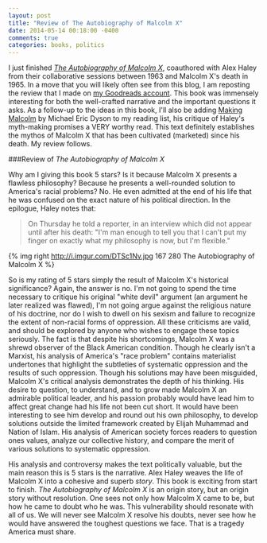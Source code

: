 ```yaml
---
layout: post
title: "Review of The Autobiography of Malcolm X"
date: 2014-05-14 00:18:00 -0400
comments: true
categories: books, politics
---
```





I just finished [*The Autobiography of Malcolm X*](http://en.wikipedia.org/wiki/The_Autobiography_of_Malcolm_X), coauthored with Alex Haley from their collaborative sessions between 1963 and Malcolm X's death in 1965.  In a move that you will likely often see from this blog, I am reposting the review that I made on [my Goodreads account](https://www.goodreads.com/user/show/9251989-joe).  This book was immensely interesting for both the well-crafted narrative and the important questions it asks.  As a follow-up to the ideas in this book, I'll also be adding [Making Malcolm](http://www.amazon.com/Making-Malcolm-The-Myth-Meaning/dp/0195102851) by Michael Eric Dyson to my reading list, his critique of Haley's myth-making promises a VERY worthy read.  This text definitely establishes the mythos of Malcolm X that has been cultivated (marketed) since his death.  My review follows.

###Review of *The Autobiography of Malcolm X*
  


Why am I giving this book 5 stars?  Is it because Malcolm X presents a flawless philosophy?  Because he presents a well-rounded solution to America's racial problems?  No.  He even admitted at the end of his life that he was confused on the exact nature of his political direction.  In the epilogue, Haley notes that:

>  On Thursday he told a reporter, in an interview which did not appear until after his death: "I'm man enough to tell you that I can't put my finger on exactly what my philosophy is now, but I'm flexible."

{% img right http://i.imgur.com/DTSc1Nv.jpg 167 280 The Autobiography of Malcolm X %}

So is my rating of 5 stars simply the result of Malcolm X's historical significance?  Again, the answer is no.  I'm not going to spend the time necessary to critique his original "white devil" argument (an argument he later realized was flawed), I'm not going argue against the religious nature of his doctrine, nor do I wish to dwell on his sexism and failure to recognize the extent of non-racial forms of oppression.  All these criticisms are valid, and should be explored by anyone who wishes to engage these topics seriously.  The fact is that despite his shortcomings, Malcolm X was a shrewd observer of the Black American condition.  Though he clearly isn't a Marxist, his analysis of America's "race problem" contains materialist undertones that highlight the subtleties of systematic oppression and the results of such oppression. Though his solutions may have been misguided, Malcolm X's critical analysis demonstrates the depth of his thinking.  His desire to question, to understand, and to grow made Malcolm X an admirable political leader, and  his passion probably would have lead him to affect great change had his life not been cut short.  It would have been interesting to see him develop and round out his own philosophy, to develop solutions outside the limited framework created by Elijah Muhammad and Nation of Islam.  His analysis of American society forces readers to question ones values, analyze our collective history, and compare the merit of various solutions to systematic oppression.

His analysis and controversy makes the text politically valuable, but the main reason this is 5 stars is the narrative.  Alex Haley weaves the life of Malcolm X into a cohesive and superb <i>story</i>.  This book is exciting from start to finish. *The Autobiography of Malcolm X* is an origin story, but an origin story without resolution.  One sees not only how Malcolm X came to be, but how he came to doubt who he was.  This vulnerability should resonate with all of us.  We will never see Malcolm X resolve his doubts, never see how he would have answered the toughest questions we face.  That is a tragedy America must share.


